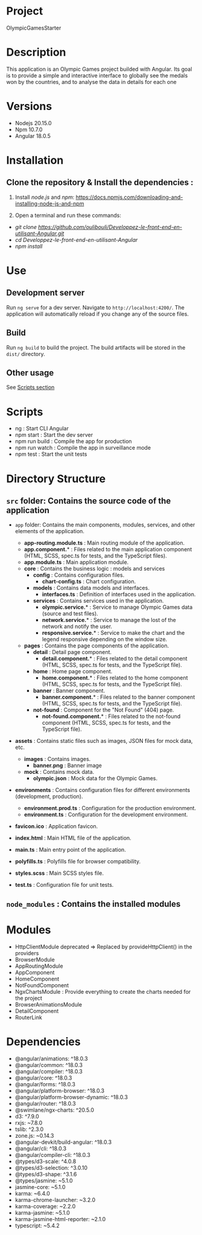 # Project
OlympicGamesStarter

# Description
This application is an Olympic Games project builded with Angular. Its goal is to provide a simple and interactive interface to globally see the medals won by the countries, and to analyse the data in details for each one

# Versions
* Nodejs 20.15.0
* Npm 10.7.0
* Angular 18.0.5


# Installation
## Clone the repository & Install the dependencies : 
1. Install _node.js_ and _npm_:
https://docs.npmjs.com/downloading-and-installing-node-js-and-npm

2. Open a terminal and run these commands:
- _git clone https://github.com/oulibouli/Developpez-le-front-end-en-utilisant-Angular.git_
- _cd Developpez-le-front-end-en-utilisant-Angular_
- _npm install_

# Use
## Development server

Run `ng serve` for a dev server. Navigate to `http://localhost:4200/`. The application will automatically reload if you change any of the source files.

## Build

Run `ng build` to build the project. The build artifacts will be stored in the `dist/` directory.

## Other usage
See [Scripts section](#scripts)

# Scripts
- ng : Start CLI Angular
- npm start : Start the dev server
- npm run build : Compile the app for production
- npm run  watch : Compile the app in surveillance mode
- npm test : Start the unit tests

# Directory Structure

## `src` folder: Contains the source code of the application

- `app` folder: Contains the main components, modules, services, and other elements of the application.
  - **app-routing.module.ts** : Main routing module of the application.
  - **app.component.*** : Files related to the main application component (HTML, SCSS, spec.ts for tests, and the TypeScript files).
  - **app.module.ts** : Main application module.
  - **core** :  Contains the business logic : models and services
    - **config** : Contains configuration files.
      - **chart-config.ts** : Chart configuration.
    - **models** : Contains data models and interfaces.
      - **interfaces.ts** : Definition of interfaces used in the application.
    - **services** : Contains services used in the application.
      - **olympic.service.*** : Service to manage Olympic Games data (source and test files).
      - **network.service.*** : Service to manage the lost of the network and notify the user.
      - **responsive.service.*** : Service to make the chart and the legend responsive depending on the window size.
  - **pages** : Contains the page components of the application.
    - **detail** : Detail page component.
      - **detail.component.*** : Files related to the detail component (HTML, SCSS, spec.ts for tests, and the TypeScript file).
    - **home** : Home page component.
      - **home.component.*** : Files related to the home component (HTML, SCSS, spec.ts for tests, and the TypeScript file).
    - **banner** : Banner component.
      - **banner.component.*** : Files related to the banner component (HTML, SCSS, spec.ts for tests, and the TypeScript file).
    - **not-found** : Component for the "Not Found" (404) page.
      - **not-found.component.*** : Files related to the not-found component (HTML, SCSS, spec.ts for tests, and the TypeScript file).

- **assets** : Contains static files such as images, JSON files for mock data, etc.
  - **images** : Contains images.
    - **banner.png** : Banner image
  - **mock** : Contains mock data.
    - **olympic.json** : Mock data for the Olympic Games.

- **environments** : Contains configuration files for different environments (development, production).
  - **environment.prod.ts** : Configuration for the production environment.
  - **environment.ts** : Configuration for the development environment.

- **favicon.ico** : Application favicon.
- **index.html** : Main HTML file of the application.
- **main.ts** : Main entry point of the application.
- **polyfills.ts** : Polyfills file for browser compatibility.
- **styles.scss** : Main SCSS styles file.
- **test.ts** : Configuration file for unit tests.

## `node_modules` : Contains the installed modules

# Modules

- HttpClientModule deprecated => Replaced by provideHttpClient() in the providers
- BrowserModule
- AppRoutingModule
- AppComponent
- HomeComponent
- NotFoundComponent
- NgxChartsModule : Provide everything to create the charts needed for the project
- BrowserAnimationsModule
- DetailComponent
- RouterLink

# Dependencies
* @angular/animations: ^18.0.3
* @angular/common: ^18.0.3
* @angular/compiler: ^18.0.3
* @angular/core: ^18.0.3
* @angular/forms: ^18.0.3
* @angular/platform-browser: ^18.0.3
* @angular/platform-browser-dynamic: ^18.0.3
* @angular/router: ^18.0.3
* @swimlane/ngx-charts: ^20.5.0
* d3: ^7.9.0
* rxjs: ~7.8.0
* tslib: ^2.3.0
* zone.js: ~0.14.3
* @angular-devkit/build-angular: ^18.0.3
* @angular/cli: ^18.0.3
* @angular/compiler-cli: ^18.0.3
* @types/d3-scale: ^4.0.8
* @types/d3-selection: ^3.0.10
* @types/d3-shape: ^3.1.6
* @types/jasmine: ~5.1.0
* jasmine-core: ~5.1.0
* karma: ~6.4.0
* karma-chrome-launcher: ~3.2.0
* karma-coverage: ~2.2.0
* karma-jasmine: ~5.1.0
* karma-jasmine-html-reporter: ~2.1.0
* typescript: ~5.4.2